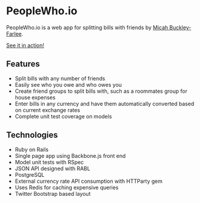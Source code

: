 # PeopleWho.io

PeopleWho.io is a web app for splitting bills with friends by [Micah Buckley-Farlee](http://micahbf.com/).

[See it in action!](http://peoplewhoio.com)

## Features

- Split bills with any number of friends
- Easily see who you owe and who owes you
- Create friend groups to split bills with, such as a roommates group for house expenses
- Enter bills in any currency and have them automatically converted based on current exchange rates
- Complete unit test coverage on models

## Technologies

- Ruby on Rails
- Single page app using Backbone.js front end
- Model unit tests with RSpec
- JSON API designed with RABL
- PostgreSQL
- External currency rate API consumption with HTTParty gem
- Uses Redis for caching expensive queries
- Twitter Bootstrap based layout